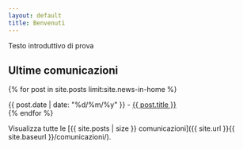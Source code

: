```yaml
---
layout: default
title: Benvenuti
---
```


Testo introduttivo di prova

## Ultime comunicazioni

{% for post in site.posts limit:site.news-in-home %}
  <article>
    <time datetime="{{ post.date | date: "%Y-%m-%d" }}">{{ post.date | date: "%d/%m/%y" }}</time> - <a href="{{ site.url }}{{ site.baseurl }}{{ post.url }}">{{ post.title }}</a>
  </article>
{% endfor %}

Visualizza tutte le [{{ site.posts | size }} comunicazioni]({{ site.url }}{{ site.baseurl }}/comunicazioni/).

